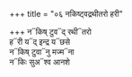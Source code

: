 +++
title = "०६ नकिष्ट्वद्रथीतरो हरी"

+++
न᳓किष् टुव᳓द् रथी᳓तरो  
ह᳓री य᳓द् इन्द्र य᳓छसे  
न᳓किष् टुवा᳓नु मज्म᳓ना  
न᳓किः सुअ᳓श्व आनशे